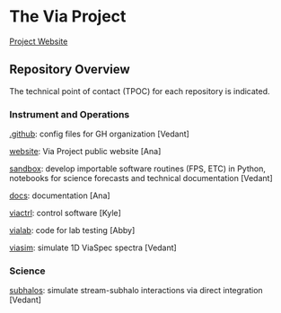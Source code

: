 # The Via Project

[Project Website](https://via-project.org/)

## Repository Overview

The technical point of contact (TPOC) for each repository is indicated. 

### Instrument and Operations

[.github](https://github.com/via-project/.github): config files for GH organization [Vedant]

[website](https://github.com/via-project/website): Via Project public website [Ana]

[sandbox](https://github.com/via-project/sandbox): develop importable software routines (FPS, ETC) in Python, notebooks for science forecasts and technical documentation [Vedant]

[docs](https://github.com/via-project/docs): documentation [Ana]

[viactrl](https://github.com/via-project/viactrl): control software [Kyle]

[vialab](https://github.com/via-project/vialab): code for lab testing [Abby]

[viasim](https://github.com/via-project/viasim): simulate 1D ViaSpec spectra [Vedant]


### Science

[subhalos](https://github.com/via-project/subhalos): simulate stream-subhalo interactions via direct integration [Vedant]
